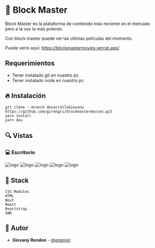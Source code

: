 # 🍿 Block Master

Block Master es la plataforma de contenido más reciente en el mercado pero a la vez la más potente.&nbsp; &nbsp; &nbsp;&nbsp;

Con block master puede ver las ultimas peliculas del momento. 


Puede verlo aquí: <https://blockmastermovies.vercel.app/>

## Requerimientos
- Tener instalado git en nuestro pc
- Tener instalado node en nuestro pc

## 🔥 Instalación

```shell
git clone --branch desarrolloGiovany https://github.com/girengri/blockmastermovies.git
yarn install
yarn dev
```

## 🔍 Vistas 

### 💻 Escritorio
  
![logo](https://res.cloudinary.com/girengri/image/upload/v1645216368/blockmasterimagenes/screencapture-blockmasterapp-f8bbb-web-app-iniciarsesion-2022-02-18-15_32_34_oschid.png)
![logo](https://res.cloudinary.com/girengri/image/upload/v1645216409/blockmasterimagenes/screencapture-blockmasterapp-f8bbb-web-app-registro-2022-02-18-15_33_15_dsabzj.png)
![logo](https://res.cloudinary.com/girengri/image/upload/v1645216938/blockmasterimagenes/screencapture-blockmasterapp-f8bbb-web-app-2022-02-18-15_42_03_bpslfy.png)
![logo](https://res.cloudinary.com/girengri/image/upload/v1645217073/blockmasterimagenes/screencapture-blockmasterapp-f8bbb-web-app-masvaloradas-2022-02-18-15_43_07_oyz7iz.png)
![logo](https://res.cloudinary.com/girengri/image/upload/v1645216630/blockmasterimagenes/screencapture-blockmasterapp-f8bbb-web-app-registroPeliculas-2022-02-18-15_36_55_q4r52e.png)


## 📌 Stack

```shell
CSS Modules
HTML
Next
React
Reactstrap
SWR
```

## 🌟 Autor

* **Giovany Rendon**  - [@girengri](https://github.com/girengri)
